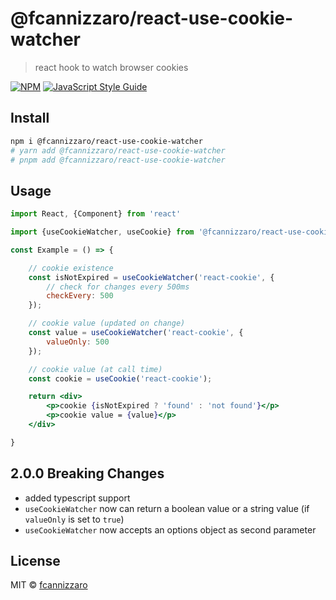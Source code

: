 # @fcannizzaro/react-use-cookie-watcher

> react hook to watch browser cookies

[![NPM](https://img.shields.io/npm/v/@fcannizzaro/react-use-cookie-watcher.svg)](https://www.npmjs.com/package/@fcannizzaro/react-use-cookie-watcher) [![JavaScript Style Guide](https://img.shields.io/badge/code_style-standard-brightgreen.svg)](https://standardjs.com)

## Install

```bash
npm i @fcannizzaro/react-use-cookie-watcher
# yarn add @fcannizzaro/react-use-cookie-watcher
# pnpm add @fcannizzaro/react-use-cookie-watcher
```

## Usage

```jsx
import React, {Component} from 'react'

import {useCookieWatcher, useCookie} from '@fcannizzaro/react-use-cookie-watcher'

const Example = () => {

    // cookie existence
    const isNotExpired = useCookieWatcher('react-cookie', {
        // check for changes every 500ms
        checkEvery: 500
    });

    // cookie value (updated on change)
    const value = useCookieWatcher('react-cookie', {
        valueOnly: 500
    });

    // cookie value (at call time)
    const cookie = useCookie('react-cookie');

    return <div>
        <p>cookie {isNotExpired ? 'found' : 'not found'}</p>
        <p>cookie value = {value}</p>
    </div>

}
```

## 2.0.0 Breaking Changes

- added typescript support
- `useCookieWatcher` now can return a boolean value or a string value (if `valueOnly` is set to `true`)
- `useCookieWatcher` now accepts an options object as second parameter

## License

MIT © [fcannizzaro](https://github.com/fcannizzaro)
